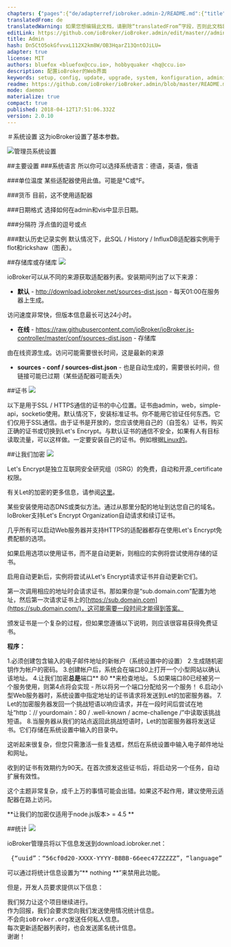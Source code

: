 ```yaml
---
chapters: {"pages":{"de/adapterref/iobroker.admin-2/README.md":{"title":{"de":"no title"},"content":"de/adapterref/iobroker.admin-2/README.md"},"de/adapterref/iobroker.admin-2/admin/tab-adapters.md":{"title":{"de":"Der Reiter Adapter"},"content":"de/adapterref/iobroker.admin-2/admin/tab-adapters.md"},"de/adapterref/iobroker.admin-2/admin/tab-instances.md":{"title":{"de":"Der Reiter Instanzen"},"content":"de/adapterref/iobroker.admin-2/admin/tab-instances.md"},"de/adapterref/iobroker.admin-2/admin/tab-objects.md":{"title":{"de":"Der Reiter Objekte"},"content":"de/adapterref/iobroker.admin-2/admin/tab-objects.md"},"de/adapterref/iobroker.admin-2/admin/tab-states.md":{"title":{"de":"Der Reiter Zustände"},"content":"de/adapterref/iobroker.admin-2/admin/tab-states.md"},"de/adapterref/iobroker.admin-2/admin/tab-groups.md":{"title":{"de":"Der Reiter Gruppen"},"content":"de/adapterref/iobroker.admin-2/admin/tab-groups.md"},"de/adapterref/iobroker.admin-2/admin/tab-users.md":{"title":{"de":"Der Reiter Benutzer"},"content":"de/adapterref/iobroker.admin-2/admin/tab-users.md"},"de/adapterref/iobroker.admin-2/admin/tab-events.md":{"title":{"de":"Der Reiter Ereignisse"},"content":"de/adapterref/iobroker.admin-2/admin/tab-events.md"},"de/adapterref/iobroker.admin-2/admin/tab-hosts.md":{"title":{"de":"Der Reiter Hosts"},"content":"de/adapterref/iobroker.admin-2/admin/tab-hosts.md"},"de/adapterref/iobroker.admin-2/admin/tab-enums.md":{"title":{"de":"Der Reiter Aufzählungen"},"content":"de/adapterref/iobroker.admin-2/admin/tab-enums.md"},"de/adapterref/iobroker.admin-2/admin/tab-log.md":{"title":{"de":"Der Reiter Log"},"content":"de/adapterref/iobroker.admin-2/admin/tab-log.md"},"de/adapterref/iobroker.admin-2/admin/tab-system.md":{"title":{"de":"Die Systemeinstellungen"},"content":"de/adapterref/iobroker.admin-2/admin/tab-system.md"}}}
translatedFrom: de
translatedWarning: 如果您想编辑此文档，请删除“translatedFrom”字段，否则此文档将再次自动翻译
editLink: https://github.com/ioBroker/ioBroker.admin/edit/master//admin/tab-system.md
title: Admin
hash: Dn5CtO5okGfvvxL112X2km8W/OB3HqarZ13QntOJiLU=
adapter: true
license: MIT
authors: bluefox <bluefox@ccu.io>, hobbyquaker <hq@ccu.io>
description: 配置ioBroker的Web界面
keywords: setup, config, update, upgrade, system, konfiguration, administration, einrichtung, wartung
readme: https://github.com/ioBroker/ioBroker.admin/blob/master/README.md
mode: daemon
materialize: true
compact: true
published: 2018-04-12T17:51:06.332Z
version: 2.0.10
---
```

＃系统设置
这为ioBroker设置了基本参数。

![管理员系统设置](zh-cn/adapterref/iobroker.admin/../../../../de/adapterref/iobroker.admin-2/admin/img/tab-system_Systemeinstellungen.jpg)

##主要设置
###系统语言
所以你可以选择系统语言：德语，英语，俄语

###单位温度
某些适配器使用此值。可能是°C或°F。

###货币
目前，这不使用适配器

###日期格式
选择如何在admin和vis中显示日期。

###分隔符
浮点值的逗号或点

###默认历史记录实例
默认情况下，此SQL / History / InfluxDB适配器实例用于flot和rickshaw（图表）。

##存储库或存储库
![](zh-cn/adapterref/iobroker.admin/../../../../de/adapterref/iobroker.admin-2/admin/img/tab-system_Verwahrungsorte2.jpg)

ioBroker可以从不同的来源获取适配器列表。安装期间列出了以下来源：

* **默认**  -  http://download.iobroker.net/sources-dist.json  - 每天01:00在服务器上生成。

访问速度非常快，但版本信息最长可达24小时。

* **在线**  -  https://raw.githubusercontent.com/ioBroker/ioBroker.js-controller/master/conf/sources-dist.json  - 存储库

由在线资源生成。访问可能需要很长时间，这是最新的来源

* **sources - conf / sources-dist.json** - 也是自动生成的，需要很长时间，但链接可能已过期（某些适配器可能丢失）

##证书
![](zh-cn/adapterref/iobroker.admin/../../../../de/adapterref/iobroker.admin-2/admin/img/tab-system_2017-01-19-09_33_54-ioBroker.jpg)

以下是用于SSL / HTTPS通信的证书的中心位置。证书由admin，web，simple-api，socketio使用。默认情况下，安装标准证书。你不能用它验证任何东西。它们仅用于SSL通信。由于证书是开放的，您应该使用自己的（自签名）证书，购买正确的证书或切换到Let's Encrypt。与默认证书的通信不安全，如果有人有目标读取流量，可以这样做。一定要安装自己的证书。例如根据[Linux的](http://guides.intertech.de/ssl_certificate_self.html)。

##让我们加密
![](zh-cn/adapterref/iobroker.admin/../../../../de/adapterref/iobroker.admin-2/admin/img/tab-system_2017-01-19-09_40_07-ioBroker.jpg)

Let's Encrypt是独立互联网安全研究组（ISRG）的免费，自动和开源_certificate权限。

有关Let的加密的更多信息，请参阅[这里](https://letsencrypt.org/)。

某些安装使用动态DNS或类似方法。通过从那里分配的地址到达您自己的域名。 IoBroker支持Let's Encrypt Organization自动请求和续订证书。

几乎所有可以启动Web服务器并支持HTTPS的适配器都存在使用Let's Encrypt免费配额的选项。

如果启用选项以使用证书，而不是自动更新，则相应的实例将尝试使用存储的证书。

启用自动更新后，实例将尝试从Let's Encrypt请求证书并自动更新它们。

第一次调用相应的地址时会请求证书。那如果你是“sub.domain.com”配置为地址，然后第一次请求证书上的[https://sub.domain.com](https://sub.domain.com/)，这可能需要一段时间才能得到答案。

颁发证书是一个复杂的过程，但如果您遵循以下说明，则应该很容易获得免费证书。

**程序：**

1.必须创建包含输入的电子邮件地址的新帐户（系统设置中的设置）
2.生成随机密钥作为帐户的密码。
3.创建帐户后，系统会在端口80上打开一个小型网站以确认该地址。
4.让我们加密**总是**端口** 80 **来检查地址。
5.如果端口80已经被另一个服务使用，则第4点将会实现 - 所以将另一个端口分配给另一个服务！
6.启动小型Web服务器时，系统设置中指定地址的证书请求将发送到Let的加密服务器。
7. Let的加密服务器发回一个挑战短语以响应请求，并在一段时间后尝试在地址“http：// yourdomain：80 / .well-known / acme-challenge /”中读取该挑战短语。
8.当服务器从我们的站点返回此挑战短语时，Let的加密服务器将发送证书。它们存储在系统设置中输入的目录中。

这听起来很复杂，但您只需激活一些复选框，然后在系统设置中输入电子邮件地址和网址。

收到的证书有效期约为90天。在首次颁发这些证书后，将启动另一个任务，自动扩展有效性。

这个主题非常复杂，成千上万的事情可能会出错。如果这不起作用，建议使用云适配器在路上访问。

**让我们的加密仅适用于node.js版本> = 4.5 **

##统计
![](zh-cn/adapterref/iobroker.admin/../../../../de/adapterref/iobroker.admin-2/admin/img/tab-system_2017-01-19-09_48_46-ioBroker.jpg)

ioBroker管理员将以下信息发送到download.iobroker.net：

<pre> {“uuid”：“56cf0d20-XXXX-YYYY-BBBB-66eec47ZZZZZ”，“language”：“de”，“hosts”：[{“version”：“0.15.1”，“platform”：“Javascript / Node。 js“，”type“：”win32“}]，”adapters“：{”admin“：{”version“：”1.0.2“，”platform“：”Javascript / Node.js“}，”hm-rpc “：{”version“：”1.1.2“，”platform“：”Javascript / Node.js“}}} </pre>

可以通过将统计信息设置为“** nothing **”来禁用此功能。

但是，开发人员要求提供以下信息：

<pre>我们努力让这个项目继续进行。
作为回报，我们会要求您向我们发送使用情况统计信息。
不会向ioBroker.org发送任何私人信息。
每次更新适配器列表时，也会发送匿名统计信息。
谢谢！ </pre>
